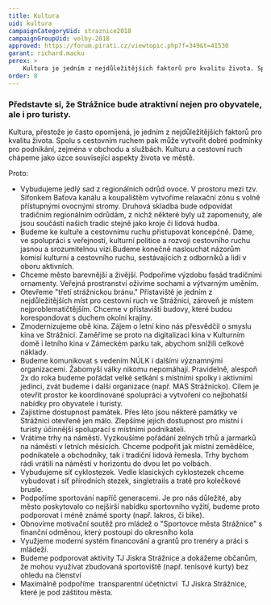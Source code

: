 ```yaml
---
title: Kultura
uid: kultura
campaignCategoryUid: straznice2018 
campaignGroupUid: volby-2018
approved: https://forum.pirati.cz/viewtopic.php?f=349&t=41530
garant: richard.macku
perex: >
    Kultura je jedním z nejdůležitějších faktorů pro kvalitu života. Spolu s cestovním ruchem pak může vytvořit dobré podmínky pro podnikání, zejména v obchodu a službách. Kulturu a cestovní ruch chápeme jako úzce související aspekty života ve městě.
order: 8
---
```


### Představte si, že Strážnice bude atraktivní nejen pro obyvatele, ale i pro turisty.

Kultura, přestože je často opomíjená, je jedním z nejdůležitějších faktorů pro kvalitu života. Spolu s cestovním ruchem pak může vytvořit dobré podmínky pro podnikání, zejména v obchodu a službách. Kulturu a cestovní ruch chápeme jako úzce související aspekty života ve městě.

Proto:

* Vybudujeme jedlý sad z regionálních odrůd ovoce. V prostoru mezi tzv. Sifonkem Baťova kanálu a koupalištěm vytvoříme relaxační zónu s volně přístupnými ovocnými stromy. Druhová skladba bude odpovídat tradičním regionálním odrůdám, z nichž některé byly už zapomenuty, ale jsou součástí našich tradic stejně jako kroje či lidová hudba.
* Budeme ke kultuře a cestovnímu ruchu přistupovat koncepčně. Dáme, ve spolupráci s veřejností, kulturní politice a rozvoji cestovního ruchu jasnou a srozumitelnou vizi.Budeme konečně naslouchat názorům komisí kulturní a cestovního ruchu, sestávajících z odborníků a lidí v oboru aktivních.
* Chceme město barevnější a živější. Podpoříme výzdobu fasád tradičními ornamenty. Veřejná prostranství oživíme sochami a výtvarným uměním.
* Otevřeme "třetí strážnickou bránu." Přístaviště je jedním z nejdůležitějších míst pro cestovní ruch ve Strážnici, zároveň je místem nejproblematičtějším. Chceme v přístavišti budovy, které budou korespondovat s duchem okolní krajiny.
* Zmodernizujeme obě kina. Zájem o letní kino nás přesvědčil o smyslu kina ve Strážnici. Zaměříme se proto na digitalizaci kina v Kulturním domě i letního kina v Zámeckém parku tak, abychom snížili celkové náklady.
* Budeme komunikovat s vedením NÚLK i dalšími významnými organizacemi. Žabomyší války nikomu nepomáhají. Pravidelně, alespoň 2x do roka budeme pořádat velké setkání s místními spolky i aktivními jedinci, zvát budeme i další organizace (např. MAS Strážnicko). Cílem je otevřít prostor ke koordinované spolupráci a vytvoření co nejbohatší nabídky pro obyvatele i turisty.
* Zajistíme dostupnost památek. Přes léto jsou některé památky ve Strážnici otevřené jen málo. Zlepšíme jejich dostupnost pro místní i turisty účinnější spoluprací s místními podnikateli.
* Vrátíme trhy na náměstí. Vyzkoušíme pořádání zelných trhů a jarmarků na náměstí v letních měsících. Chceme podpořit jak místní zemědělce, podnikatele a obchodníky, tak i tradiční lidová řemesla. Trhy bychom rádi vrátili na náměstí v horizontu do dvou let po volbách.
* Vybudujeme síť cyklostezek. Vedle klasických cyklostezek chceme vybudovat i síť přírodních stezek, singletrails a tratě pro kolečkové brusle.
* Podpoříme sportování napříč generacemi. Je pro nás důležité, aby město poskytovalo co nejširší nabídku sportovního vyžití, budeme proto podporovat i méně známé sporty (např. lakros, či bike).
* Obnovíme motivační soutěž pro mládež o "Sportovce města Strážnice" s finanční odměnou, který postoupí do okresního kola
* Využjeme moderní systém financování a grantů pro trenéry a práci s mládeží.
* Budeme podporovat aktivity TJ Jiskra Strážnice a dokážeme občanům, že mohou využívat zbudovaná sportoviště (např. tenisové kurty) bez ohledu na členství
* Maximálně podpoříme  transparentní účetnictví  TJ Jiskra Strážnice, které je pod záštitou města.
